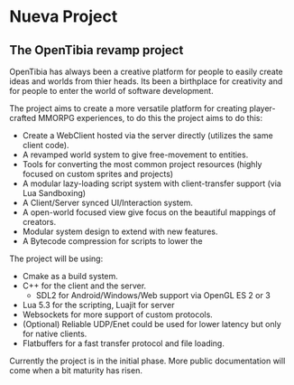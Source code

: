Nueva Project
=============
The OpenTibia revamp project
-------------

OpenTibia has always been a creative platform for people to easily create ideas and worlds from thier heads.
Its been a birthplace for creativity and for people to enter the world of software development.

The project aims to create a more versatile platform for creating player-crafted MMORPG experiences, to do this the project aims to do this:

* Create a WebClient hosted via the server directly (utilizes the same client code).
* A revamped world system to give free-movement to entities.
* Tools for converting the most common project resources (highly focused on custom sprites and projects)
* A modular lazy-loading script system with client-transfer support (via Lua Sandboxing)
* A Client/Server synced UI/Interaction system.
* A open-world focused view give focus on the beautiful mappings of creators.
* Modular system design to extend with new features.
* A Bytecode compression for scripts to lower the 

The project will be using:
 - Cmake as a build system.
 - C++ for the client and the server.
    - SDL2 for Android/Windows/Web support via OpenGL ES 2 or 3
 - Lua 5.3 for the scripting, Luajit for server
 - Websockets for more support of custom protocols.
 - (Optional) Reliable UDP/Enet could be used for lower latency but only for native clients.
 - Flatbuffers for a fast transfer protocol and file loading.

Currently the project is in the initial phase.
More public documentation will come when a bit maturity has risen.

